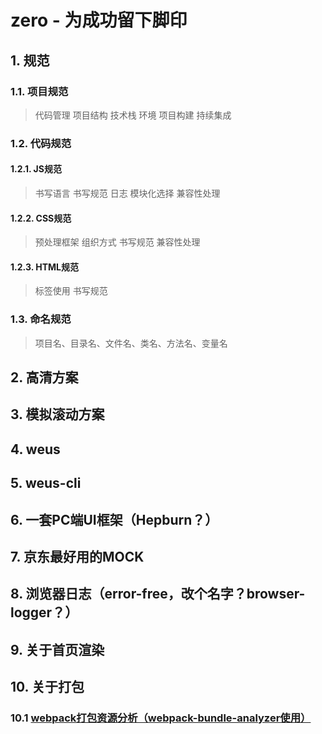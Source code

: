 # zero - 为成功留下脚印

## 1. 规范
### 1.1. 项目规范
> 代码管理
> 项目结构
> 技术栈
> 环境
> 项目构建
> 持续集成

### 1.2. 代码规范
#### 1.2.1. JS规范
> 书写语言
> 书写规范
> 日志
> 模块化选择
> 兼容性处理

#### 1.2.2. CSS规范
> 预处理框架
> 组织方式
> 书写规范
> 兼容性处理

#### 1.2.3. HTML规范
> 标签使用
> 书写规范

### 1.3. 命名规范
> 项目名、目录名、文件名、类名、方法名、变量名

## 2. 高清方案

## 3. 模拟滚动方案

## 4. weus

## 5. weus-cli

## 6. 一套PC端UI框架（Hepburn？）

## 7. 京东最好用的MOCK

## 8. 浏览器日志（error-free，改个名字？browser-logger？）

## 9. 关于首页渲染

## 10. 关于打包
### 10.1 [webpack打包资源分析（webpack-bundle-analyzer使用）](https://github.com/joy-web/zero/blob/master/10.%20%E5%85%B3%E4%BA%8E%E6%89%93%E5%8C%85/10.1%20webpack-bundle-analyzer.md)

